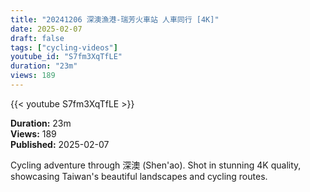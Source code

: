 ```yaml
---
title: "20241206 深澳漁港-瑞芳火車站 人車同行 [4K]"
date: 2025-02-07
draft: false
tags: ["cycling-videos"]
youtube_id: "S7fm3XqTfLE"
duration: "23m"
views: 189
---
```


{{< youtube S7fm3XqTfLE >}}

**Duration:** 23m  
**Views:** 189  
**Published:** 2025-02-07

Cycling adventure through 深澳 (Shen'ao). Shot in stunning 4K quality, showcasing Taiwan's beautiful landscapes and cycling routes.
